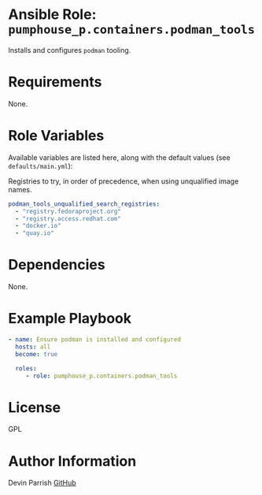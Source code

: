 # Ansible Role: `pumphouse_p.containers.podman_tools`

Installs and configures `podman` tooling.

# Requirements

None.

# Role Variables

Available variables are listed here, along with the default values (see `defaults/main.yml`):

Registries to try, in order of precedence, when using unqualified image names.

```yaml
podman_tools_unqualified_search_registries:
  - "registry.fedoraproject.org"
  - "registry.access.redhat.com"
  - "docker.io"
  - "quay.io"
```

# Dependencies

None.

# Example Playbook

```yaml
- name: Ensure podman is installed and configured
  hosts: all
  become: true

  roles:
     - role: pumphouse_p.containers.podman_tools
```

# License

GPL

# Author Information

Devin Parrish [GitHub](https://github.com/pumphouse-p)
